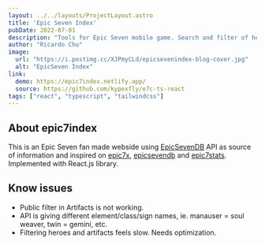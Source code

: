 ```yaml
---
layout: ../../layouts/ProjectLayout.astro
title: 'Epic Seven Index'
pubDate: 2022-07-01
description: "Tools for Epic Seven mobile game. Search and filter of heroes or artifacts."
author: "Ricardo Chu"
image:
  url: "https://i.postimg.cc/XJPmyCLd/epicsevenindex-blog-cover.jpg"
  alt: "EpicSeven Index"
link:
  demo: https://epic7index.netlify.app/
  source: https://github.com/kypexfly/e7c-ts-react
tags: ["react", "typescript", "tailwindcss"]
---
```


## About epic7index

This is an Epic Seven fan made webside using [EpicSevenDB](https://api.epicsevendb.com/) API as source of information and inspired on [epic7x](https://epic7x.com/), [epicsevendb](https://epicsevendb.com/) and [epic7stats](https://www.epic7stats.com/).
Implemented with React.js library.

## Know issues

* Public filter in Artifacts is not working.
* API is giving different element/class/sign names, ie. manauser = soul weaver, twin = gemini, etc.
* Filtering heroes and artifacts feels slow. Needs optimization.